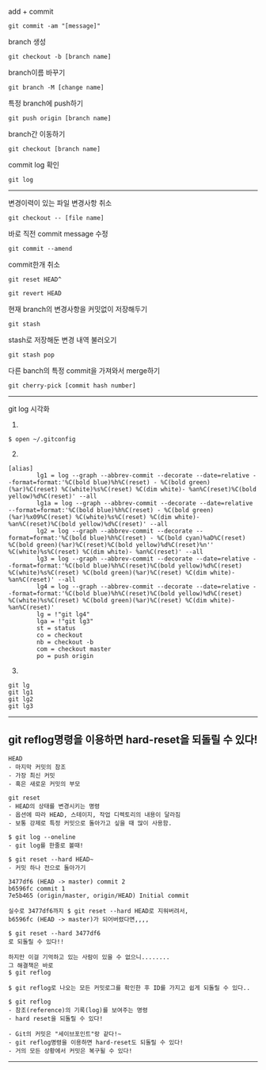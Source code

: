 add + commit

```
git commit -am "[message]"
```



branch 생성

```
git checkout -b [branch name]
```



branch이름 바꾸기

```
git branch -M [change name]
```



특정 branch에 push하기

```
git push origin [branch name]
```



branch간 이동하기

```
git checkout [branch name]
```



commit log 확인

```
git log
```



<hr>

변경이력이 있는 파일 변경사항 취소

```
git checkout -- [file name]
```



바로 직전 commit message 수정

```
git commit --amend
```



commit한개 취소

```
git reset HEAD^

git revert HEAD
```



현재 branch의 변경사항을 커밋없이 저장해두기

```
git stash
```



stash로 저장해둔 변경 내역 불러오기

```
git stash pop
```



다른 banch의 특정 commit을 가져와서 merge하기

```
git cherry-pick [commit hash number]
```



<hr>

git log 시각화

1.

```
$ open ~/.gitconfig
```

2.

```
[alias]
        lg1 = log --graph --abbrev-commit --decorate --date=relative --format=format:'%C(bold blue)%h%C(reset) - %C(bold green)(%ar)%C(reset) %C(white)%s%C(reset) %C(dim white)- %an%C(reset)%C(bold yellow)%d%C(reset)' --all
        lg1a = log --graph --abbrev-commit --decorate --date=relative --format=format:'%C(bold blue)%h%C(reset) - %C(bold green)(%ar)%x09%C(reset) %C(white)%s%C(reset) %C(dim white)- %an%C(reset)%C(bold yellow)%d%C(reset)' --all
        lg2 = log --graph --abbrev-commit --decorate --format=format:'%C(bold blue)%h%C(reset) - %C(bold cyan)%aD%C(reset) %C(bold green)(%ar)%C(reset)%C(bold yellow)%d%C(reset)%n''          %C(white)%s%C(reset) %C(dim white)- %an%C(reset)' --all
        lg3 = log --graph --abbrev-commit --decorate --date=relative --format=format:'%C(bold blue)%h%C(reset)%C(bold yellow)%d%C(reset) %C(white)%s%C(reset) %C(bold green)(%ar)%C(reset) %C(dim white)- %an%C(reset)' --all
        lg4 = log --graph --abbrev-commit --decorate --date=relative --format=format:'%C(bold blue)%h%C(reset)%C(bold yellow)%d%C(reset) %C(white)%s%C(reset) %C(bold green)(%ar)%C(reset) %C(dim white)- %an%C(reset)'
        lg = !"git lg4"
        lga = !"git lg3"
        st = status
        co = checkout
        nb = checkout -b
        com = checkout master
        po = push origin
```

3.

```
git lg
git lg1
git lg2
git lg3
```



<hr>

<h2>git reflog명령을 이용하면 hard-reset을 되돌릴 수 있다!</h2>



```
HEAD
- 마지막 커밋의 참조
- 가장 최신 커밋
- 혹은 새로운 커밋의 부모
```

```
git reset
- HEAD의 상태를 변경시키는 명령
- 옵션에 따라 HEAD, 스테이지, 작업 디렉토리의 내용이 달라짐
- 보통 강제로 특정 커밋으로 돌아가고 싶을 때 많이 사용함.
```

```
$ git log --oneline
- git log를 한줄로 볼때!
```

```
$ git reset --hard HEAD~
- 커밋 하나 전으로 돌아가기
```

```
3477df6 (HEAD -> master) commit 2
b6596fc commit 1
7e5b465 (origin/master, origin/HEAD) Initial commit
```

```
실수로 3477df6까지 $ git reset --hard HEAD로 지워버려서,
b6596fc (HEAD -> master)가 되어버렸다면,,,,

$ git reset --hard 3477df6
로 되돌릴 수 있다!!
```

```
하지만 이걸 기억하고 있는 사람이 있을 수 없으니........
그 해결책은 바로
$ git reflog
```

```
$ git reflog로 나오는 모든 커밋로그를 확인한 후 ID를 가지고 쉽게 되돌릴 수 있다..
```

```
$ git reflog
- 참조(reference)의 기록(log)를 보여주는 명령
- hard reset을 되돌릴 수 있다!
```

```
- Git의 커밋은 "세이브포인트"랑 같다!~
- git reflog명령을 이용하면 hard-reset도 되돌릴 수 있다!
- 거의 모든 상황에서 커밋은 복구될 수 있다!
```

<hr>



